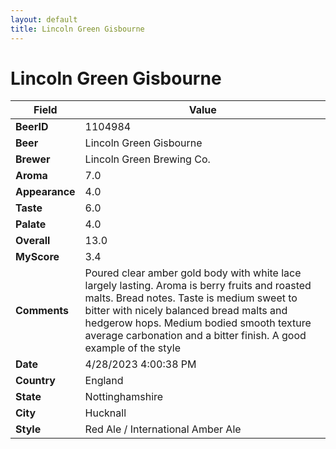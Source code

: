 ```yaml
---
layout: default
title: Lincoln Green Gisbourne
---
```


# Lincoln Green Gisbourne

| Field         | Value     |
|---------------|-----------|
| **BeerID** | 1104984 |
| **Beer** | Lincoln Green Gisbourne |
| **Brewer** | Lincoln Green Brewing Co. |
| **Aroma** | 7.0 |
| **Appearance** | 4.0 |
| **Taste** | 6.0 |
| **Palate** | 4.0 |
| **Overall** | 13.0 |
| **MyScore** | 3.4 |
| **Comments** | Poured clear amber gold body with white lace largely lasting. Aroma is berry fruits and roasted malts. Bread notes. Taste is medium sweet to bitter with nicely balanced bread malts and hedgerow hops. Medium bodied smooth texture average carbonation and a bitter finish. A good example of the style  |
| **Date** | 4/28/2023 4:00:38 PM |
| **Country** | England |
| **State** | Nottinghamshire |
| **City** | Hucknall |
| **Style** | Red Ale / International Amber Ale |
